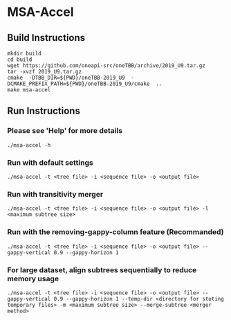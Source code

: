 # MSA-Accel

## Build Instructions
```
mkdir build
cd build
wget https://github.com/oneapi-src/oneTBB/archive/2019_U9.tar.gz
tar -xvzf 2019_U9.tar.gz
cmake  -DTBB_DIR=${PWD}/oneTBB-2019_U9  -DCMAKE_PREFIX_PATH=${PWD}/oneTBB-2019_U9/cmake  ..
make msa-accel
```

## Run Instructions
### Please see 'Help' for more details
```
./msa-accel -h
```
### Run with default settings
```
./msa-accel -t <tree file> -i <sequence file> -o <output file>
```
### Run with transitivity merger
```
./msa-accel -t <tree file> -i <sequence file> -o <output file> -l <maximum subtree size>
```
### Run with the removing-gappy-column feature (Recommanded)
```
./msa-accel -t <tree file> -i <sequence file> -o <output file> --gappy-vertical 0.9 --gappy-horizon 1
```
### For large dataset, align subtrees sequentially to reduce memory usage
```
./msa-accel -t <tree file> -i <sequence file> -o <output file> --gappy-vertical 0.9 --gappy-horizon 1 --temp-dir <directory for stoting temporary files> -m <maximum subtree size> --merge-subtree <merger method>
```
